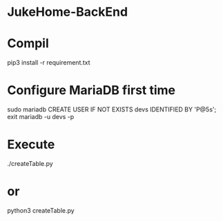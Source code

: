 # JukeHome-BackEnd

# Compil

pip3 install -r requirement.txt

# Configure MariaDB first time

sudo mariadb
CREATE USER IF NOT EXISTS devs IDENTIFIED BY 'P@5s';
exit
mariadb -u devs -p

# Execute

./createTable.py

# or

python3 createTable.py
